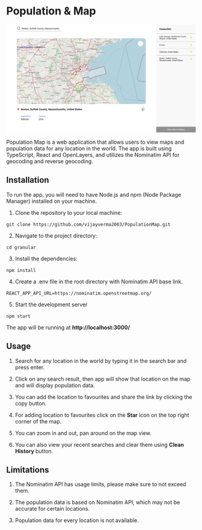 # Population & Map

![Population Map displaying boston on map and it's population!](https://github.com/vijayverma2003/PopulationMap/blob/main/src/images/app.png)

Population Map is a web application that allows users to view maps and population data for any location in the world. The app is built using TypeScript, React and OpenLayers, and utilizes the Nominatim API for geocoding and reverse geocoding.

## Installation

To run the app, you will need to have Node.js and npm (Node Package Manager) installed on your machine.

1. Clone the repository to your local machine:

```console
git clone https://github.com/vijayverma2003/PopulationMap.git
```

2. Navigate to the project directory:

```console
cd granular
```

3. Install the dependencies:

```console
npm install
```

4. Create a .env file in the root directory with Nominatim API base link.

```env
REACT_APP_API_URL=https://nominatim.openstreetmap.org/
```

5. Start the development server

```console
npm start
```

The app will be running at **http://localhost:3000/**




## Usage

1. Search for any location in the world by typing it in the search bar and press enter.

2. Click on any search result, then app will show that location on the map and will display population data. 

3. You can add the location to favourites and share the link by clicking the copy button.

4. For adding location to favourites click on the **Star** icon on the top right corner of the map.

5. You can zoom in and out, pan around on the map view.

6. You can also view your recent searches and clear them using **Clean History** button.


## Limitations

1. The Nominatim API has usage limits, please make sure to not exceed them.

2. The population data is based on Nominatim API, which may not be accurate for certain locations.

3. Population data for every location is not available.
